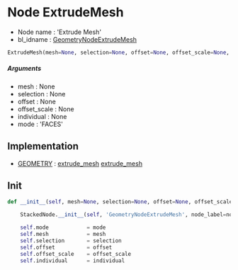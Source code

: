 # Node ExtrudeMesh

- Node name : 'Extrude Mesh'
- bl_idname : [GeometryNodeExtrudeMesh](https://docs.blender.org/api/current/bpy.types.GeometryNodeExtrudeMesh.html)


``` python
ExtrudeMesh(mesh=None, selection=None, offset=None, offset_scale=None, individual=None, mode='FACES', node_label=None, node_color=None)
```
##### Arguments

- mesh : None
- selection : None
- offset : None
- offset_scale : None
- individual : None
- mode : 'FACES'

## Implementation

- [GEOMETRY](/docs/GeoNodes/GEOMETRY.md) : [extrude_mesh](/docs/GeoNodes/socket_GEOMETRY.md#extrude_mesh) [extrude_mesh](/docs/GeoNodes/socket_GEOMETRY.md#extrude_mesh)

## Init

``` python
def __init__(self, mesh=None, selection=None, offset=None, offset_scale=None, individual=None, mode='FACES', node_label=None, node_color=None):

    StackedNode.__init__(self, 'GeometryNodeExtrudeMesh', node_label=node_label, node_color=node_color)

    self.mode            = mode
    self.mesh            = mesh
    self.selection       = selection
    self.offset          = offset
    self.offset_scale    = offset_scale
    self.individual      = individual
```
